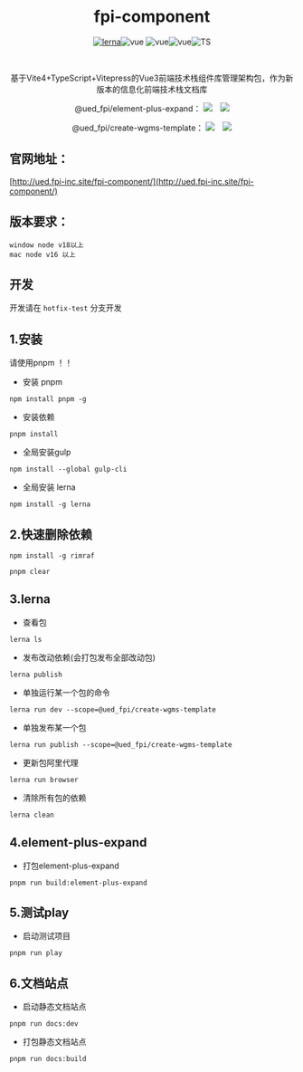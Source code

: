 # <center> fpi-component</center> 

<center> 

[![lerna](https://img.shields.io/badge/maintained%20with-lerna-cc00ff.svg)](https://lerna.js.org/)![vue](https://img.shields.io/badge/-Vue.js-29beb0?style=flat-square&logo=vue.js&labelColor=ffffff&color=4FC08D)
![vue](https://img.shields.io/badge/-vite-646cff?style=flat-square&logo=Vite&labelColor=ffffff&color=646cff)![vue](https://img.shields.io/badge/-Vitest-f16728?style=flat-square&logo=Vitest&labelColor=ffffff&color=f16728)![TS](https://img.shields.io/badge/TS-TypeScript-1C6FBB)

</center> 


<br/>

<center> 
<p>基于Vite4+TypeScript+Vitepress的Vue3前端技术栈组件库管理架构包，作为新版本的信息化前端技术栈文档库</p>

@ued_fpi/element-plus-expand： 
<img style="display:inline" src="https://img.shields.io/npm/v/@ued_fpi/element-plus-expand" />
<img style="display:inline;margin-left:10px" src="https://img.shields.io/npm/dt/@ued_fpi/element-plus-expand" />
<br/>


@ued_fpi/create-wgms-template： 
<img style="display:inline" src="https://img.shields.io/npm/v/@ued_fpi/create-wgms-template" />
<img style="display:inline;margin-left:10px" src="https://img.shields.io/npm/dt/@ued_fpi/create-wgms-template" />
</center> 

## 官网地址：
[http://ued.fpi-inc.site/fpi-component/](http://ued.fpi-inc.site/fpi-component/)


## 版本要求：
```
window node v18以上  
mac node v16 以上
```

## 开发 
开发请在 `hotfix-test` 分支开发

## 1.安装
请使用pnpm ！！

- 安装 pnpm

```
npm install pnpm -g
```

- 安装依赖

```
pnpm install
```
- 全局安装gulp
```
npm install --global gulp-cli
```
- 全局安装 lerna
```
npm install -g lerna
```

## 2.快速删除依赖
```
npm install -g rimraf 

pnpm clear
```

## 3.lerna
- 查看包
```
lerna ls
```
- 发布改动依赖(会打包发布全部改动包)
```
lerna publish
```
- 单独运行某一个包的命令
<!-- lerna publish --contents <dir> // 指定要发布的子目录 -->
```
lerna run dev --scope=@ued_fpi/create-wgms-template
```

- 单独发布某一个包
```
lerna run publish --scope=@ued_fpi/create-wgms-template
```

- 更新包阿里代理
```
lerna run browser
```

- 清除所有包的依赖
```
lerna clean
```


## 4.element-plus-expand

- 打包element-plus-expand

```
pnpm run build:element-plus-expand
```

<!-- - 发布 element-plus-expand

```
修改 /packages/element-plus-expand/changelog.md 

提交清空全部本地开发代码

npm config set registry=https://registry.npmjs.org

pnpm run publish:element-plus-expand
``` -->
## 5.测试play

- 启动测试项目

```
pnpm run play
```

## 6.文档站点

- 启动静态文档站点

```
pnpm run docs:dev
```

- 打包静态文档站点

```
pnpm run docs:build
```
